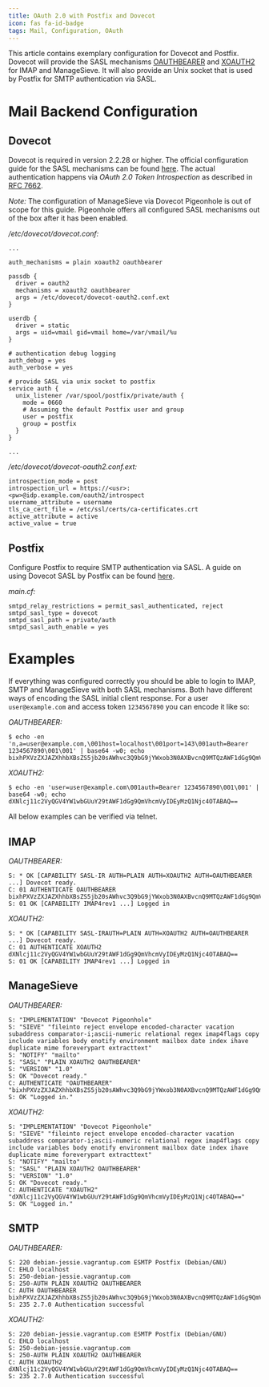 ```yaml
---
title: OAuth 2.0 with Postfix and Dovecot
icon: fas fa-id-badge
tags: Mail, Configuration, OAuth
---
```


This article contains exemplary configuration for Dovecot and Postfix. Dovecot will provide the SASL mechanisms [OAUTHBEARER](https://tools.ietf.org/html/rfc7628) and [XOAUTH2](https://developers.google.com/gmail/xoauth2_protocol) for IMAP and ManageSieve. It will also provide an Unix socket that is used by Postfix for SMTP authentication via SASL.

# Mail Backend Configuration

## Dovecot

Dovecot is required in version 2.2.28 or higher. The official configuration guide for the SASL mechanisms can be found [here](http://wiki2.dovecot.org/PasswordDatabase/oauth2). The actual authentication happens via *OAuth 2.0 Token Introspection* as described in [RFC 7662](https://tools.ietf.org/html/rfc7662).

*Note:* The configuration of ManageSieve via Dovecot Pigeonhole is out of scope for this guide. Pigeonhole offers all configured SASL mechanisms out of the box after it has been enabled.

*/etc/dovecot/dovecot.conf:*

	...
	
    auth_mechanisms = plain xoauth2 oauthbearer

    passdb {
      driver = oauth2
      mechanisms = xoauth2 oauthbearer
      args = /etc/dovecot/dovecot-oauth2.conf.ext
    }

    userdb {
      driver = static
      args = uid=vmail gid=vmail home=/var/vmail/%u
    }

    # authentication debug logging
    auth_debug = yes
    auth_verbose = yes

    # provide SASL via unix socket to postfix
    service auth {
      unix_listener /var/spool/postfix/private/auth {
        mode = 0660
        # Assuming the default Postfix user and group
        user = postfix
        group = postfix
      }
    }
    
    ...

*/etc/dovecot/dovecot-oauth2.conf.ext:*

    introspection_mode = post
    introspection_url = https://<usr>:<pw>@idp.example.com/oauth2/introspect
    username_attribute = username
    tls_ca_cert_file = /etc/ssl/certs/ca-certificates.crt
    active_attribute = active
    active_value = true

## Postfix

Configure Postfix to require SMTP authentication via SASL. A guide on using Dovecot SASL by Postfix can be found [here](http://wiki2.dovecot.org/HowTo/PostfixAndDovecotSASL).

*main.cf:*

    smtpd_relay_restrictions = permit_sasl_authenticated, reject
    smtpd_sasl_type = dovecot
    smtpd_sasl_path = private/auth
    smtpd_sasl_auth_enable = yes
    
# Examples

If everything was configured correctly you should be able to login to IMAP, SMTP and ManageSieve with both SASL mechanisms. Both have different ways of encoding the SASL initial client response. For a user `user@example.com` and access token `1234567890` you can encode it like so:

*OAUTHBEARER:*

	$ echo -en 'n,a=user@example.com,\001host=localhost\001port=143\001auth=Bearer 1234567890\001\001' | base64 -w0; echo
	bixhPXVzZXJAZXhhbXBsZS5jb20sAWhvc3Q9bG9jYWxob3N0AXBvcnQ9MTQzAWF1dGg9QmVhcmVyIDEyMzQ1Njc4OTABAQ==
	
*XOAUTH2:*

	$ echo -en 'user=user@example.com\001auth=Bearer 1234567890\001\001' | base64 -w0; echo
	dXNlcj11c2VyQGV4YW1wbGUuY29tAWF1dGg9QmVhcmVyIDEyMzQ1Njc4OTABAQ==

All below examples can be verified via telnet.

## IMAP

*OAUTHBEARER:*

	S: * OK [CAPABILITY SASL-IR AUTH=PLAIN AUTH=XOAUTH2 AUTH=OAUTHBEARER ...] Dovecot ready.
	C: 01 AUTHENTICATE OAUTHBEARER bixhPXVzZXJAZXhhbXBsZS5jb20sAWhvc3Q9bG9jYWxob3N0AXBvcnQ9MTQzAWF1dGg9QmVhcmVyIDEyMzQ1Njc4OTABAQ==
	S: 01 OK [CAPABILITY IMAP4rev1 ...] Logged in

*XOAUTH2:*

	S: * OK [CAPABILITY SASL-IRAUTH=PLAIN AUTH=XOAUTH2 AUTH=OAUTHBEARER ...] Dovecot ready.
	C: 01 AUTHENTICATE XOAUTH2 dXNlcj11c2VyQGV4YW1wbGUuY29tAWF1dGg9QmVhcmVyIDEyMzQ1Njc4OTABAQ==
	S: 01 OK [CAPABILITY IMAP4rev1 ...] Logged in

## ManageSieve

*OAUTHBEARER:*

	S: "IMPLEMENTATION" "Dovecot Pigeonhole"
	S: "SIEVE" "fileinto reject envelope encoded-character vacation subaddress comparator-i;ascii-numeric relational regex imap4flags copy include variables body enotify environment mailbox date index ihave duplicate mime foreverypart extracttext"
	S: "NOTIFY" "mailto"
	S: "SASL" "PLAIN XOAUTH2 OAUTHBEARER"
	S: "VERSION" "1.0"
	S: OK "Dovecot ready."
	C: AUTHENTICATE "OAUTHBEARER" "bixhPXVzZXJAZXhhbXBsZS5jb20sAWhvc3Q9bG9jYWxob3N0AXBvcnQ9MTQzAWF1dGg9QmVhcmVyIDEyMzQ1Njc4OTABAQ=="
	S: OK "Logged in."
	
*XOAUTH2:*

	S: "IMPLEMENTATION" "Dovecot Pigeonhole"
	S: "SIEVE" "fileinto reject envelope encoded-character vacation subaddress comparator-i;ascii-numeric relational regex imap4flags copy include variables body enotify environment mailbox date index ihave duplicate mime foreverypart extracttext"
	S: "NOTIFY" "mailto"
	S: "SASL" "PLAIN XOAUTH2 OAUTHBEARER"
	S: "VERSION" "1.0"
	S: OK "Dovecot ready."
	C: AUTHENTICATE "XOAUTH2" "dXNlcj11c2VyQGV4YW1wbGUuY29tAWF1dGg9QmVhcmVyIDEyMzQ1Njc4OTABAQ=="
	S: OK "Logged in."
	
## SMTP

*OAUTHBEARER:*

	S: 220 debian-jessie.vagrantup.com ESMTP Postfix (Debian/GNU)
	C: EHLO localhost
	S: 250-debian-jessie.vagrantup.com
	S: 250-AUTH PLAIN XOAUTH2 OAUTHBEARER
	C: AUTH OAUTHBEARER bixhPXVzZXJAZXhhbXBsZS5jb20sAWhvc3Q9bG9jYWxob3N0AXBvcnQ9MTQzAWF1dGg9QmVhcmVyIDEyMzQ1Njc4OTABAQ==
	S: 235 2.7.0 Authentication successful

*XOAUTH2:*

	S: 220 debian-jessie.vagrantup.com ESMTP Postfix (Debian/GNU)
	C: EHLO localhost
	S: 250-debian-jessie.vagrantup.com
	S: 250-AUTH PLAIN XOAUTH2 OAUTHBEARER
	C: AUTH XOAUTH2 dXNlcj11c2VyQGV4YW1wbGUuY29tAWF1dGg9QmVhcmVyIDEyMzQ1Njc4OTABAQ==
	S: 235 2.7.0 Authentication successful